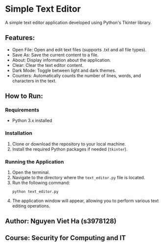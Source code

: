 # Simple Text Editor

A simple text editor application developed using Python's Tkinter library.

## Features:
- Open File: Open and edit text files (supports .txt and all file types).
- Save As: Save the current content to a file.
- About: Display information about the application.
- Clear: Clear the text editor content.
- Dark Mode: Toggle between light and dark themes.
- Counters: Automatically counts the number of lines, words, and characters in the text.

## How to Run:

### Requirements
- Python 3.x installed

### Installation
1. Clone or download the repository to your local machine.
2. Install the required Python packages if needed (`tkinter`).

### Running the Application
1. Open the terminal.
2. Navigate to the directory where the `text_editor.py` file is located.
3. Run the following command:
    ```
    python text_editor.py
    ```
4. The application window will appear, allowing you to perform various text editing operations.

## Author: Nguyen Viet Ha (s3978128)
## Course: Security for Computing and IT